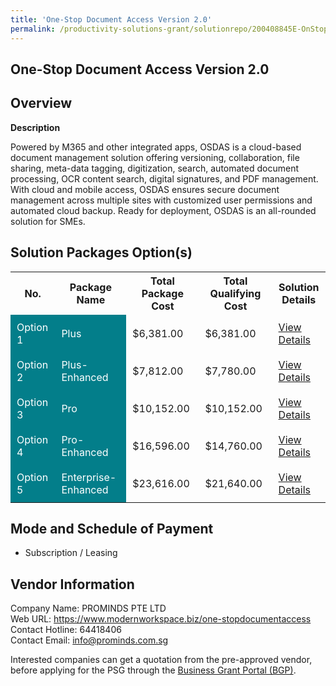 ```yaml
---
title: 'One-Stop Document Access Version 2.0'
permalink: /productivity-solutions-grant/solutionrepo/200408845E-OnStop-Documnt-Accss-v-20
---
```


## One-Stop Document Access Version 2.0

## Overview

**Description**

Powered by M365 and other integrated apps, OSDAS is a cloud-based document management solution offering versioning, collaboration, file sharing, meta-data tagging, digitization, search, automated document processing, OCR content search, digital signatures, and PDF management. With cloud and mobile access, OSDAS ensures secure document management across multiple sites with customized user permissions and automated cloud backup. Ready for deployment, OSDAS is an all-rounded solution for SMEs.

## Solution Packages Option(s)

<table>
<tr>
<th><b>No.</b></th>
<th><b>Package Name</b></th>
<th><b>Total Package Cost</b></th>
<th><b>Total Qualifying Cost</b></th>
<th><b>Solution Details</b></th>
</tr>
<tr>
<td style='padding: 10px; background-color: #037E8A; color: #FFFFFF;'>Option 1</td>
<td style='padding: 10px; background-color: #037E8A; color: #FFFFFF;'>Plus</td>
<td style='padding: 10px;'>$6,381.00</td>
<td style='padding: 10px;'>$6,381.00</td>
<td style='padding: 10px;'><a href='/images/psg/PROMINDS_One_Stop_Document_Desensitised_Annex_3_Part1.pdf' target='_blank'>View Details</a></td>
</tr>
<tr>
<td style='padding: 10px; background-color: #037E8A; color: #FFFFFF;'>Option 2</td>
<td style='padding: 10px; background-color: #037E8A; color: #FFFFFF;'>Plus-Enhanced</td>
<td style='padding: 10px;'>$7,812.00</td>
<td style='padding: 10px;'>$7,780.00</td>
<td style='padding: 10px;'><a href='/images/psg/PROMINDS_One_Stop_Document_Desensitised_Annex_3_Part2.pdf' target='_blank'>View Details</a></td>
</tr>
<tr>
<td style='padding: 10px; background-color: #037E8A; color: #FFFFFF;'>Option 3</td>
<td style='padding: 10px; background-color: #037E8A; color: #FFFFFF;'>Pro</td>
<td style='padding: 10px;'>$10,152.00</td>
<td style='padding: 10px;'>$10,152.00</td>
<td style='padding: 10px;'><a href='/images/psg/PROMINDS_One_Stop_Document_Desensitised_Annex_3_Part3.pdf' target='_blank'>View Details</a></td>
</tr>
<tr>
<td style='padding: 10px; background-color: #037E8A; color: #FFFFFF;'>Option 4</td>
<td style='padding: 10px; background-color: #037E8A; color: #FFFFFF;'>Pro-Enhanced</td>
<td style='padding: 10px;'>$16,596.00</td>
<td style='padding: 10px;'>$14,760.00</td>
<td style='padding: 10px;'><a href='/images/psg/PROMINDS_One_Stop_Document_Desensitised_Annex_3_Part4.pdf' target='_blank'>View Details</a></td>
</tr>
<tr>
<td style='padding: 10px; background-color: #037E8A; color: #FFFFFF;'>Option 5</td>
<td style='padding: 10px; background-color: #037E8A; color: #FFFFFF;'>Enterprise-Enhanced</td>
<td style='padding: 10px;'>$23,616.00</td>
<td style='padding: 10px;'>$21,640.00</td>
<td style='padding: 10px;'><a href='/images/psg/PROMINDS_One_Stop_Document_Desensitised_Annex_3_Part5.pdf' target='_blank'>View Details</a></td>
</tr>
</table>

## Mode and Schedule of Payment

 - Subscription / Leasing

## Vendor Information

 Company Name: PROMINDS PTE LTD<br>Web URL: https://www.modernworkspace.biz/one-stopdocumentaccess<br>Contact Hotline: 64418406 <br>Contact Email: info@prominds.com.sg <br>

Interested companies can get a quotation from the pre-approved vendor, before applying for the PSG through the <a href='https://www.businessgrants.gov.sg/' target='_blank' rel='noopener'>Business Grant Portal (BGP)</a>.

<script src="/jquery/resize-tables.js"></script>

